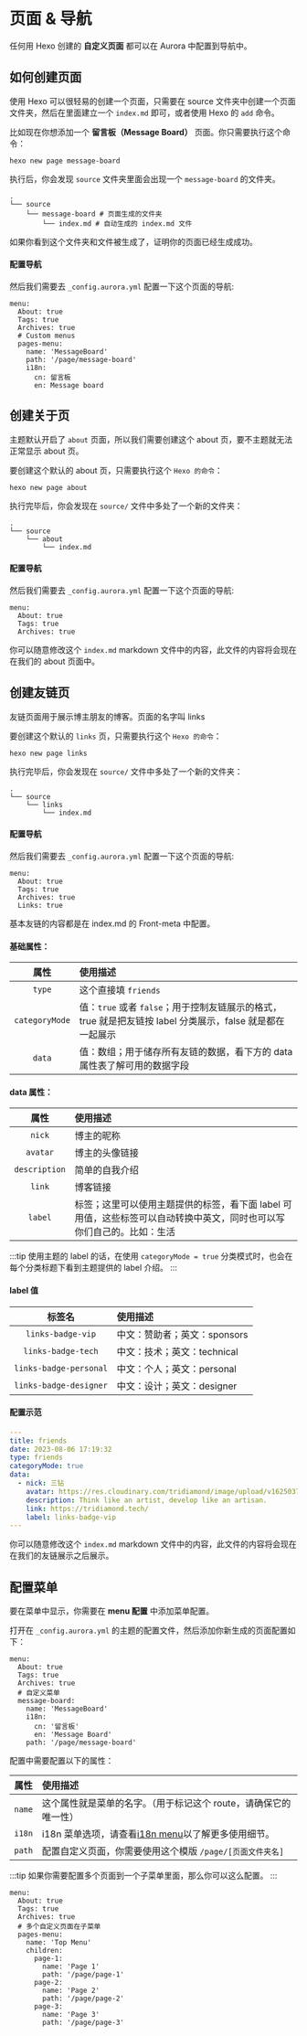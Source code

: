 # 页面 & 导航

任何用 Hexo 创建的 **自定义页面** 都可以在 Aurora 中配置到导航中。

## 如何创建页面

使用 Hexo 可以很轻易的创建一个页面，只需要在 source 文件夹中创建一个页面文件夹，然后在里面建立一个 `index.md` 即可，或者使用 Hexo 的 `add` 命令。

比如现在你想添加一个 **留言板（Message Board）** 页面。你只需要执行这个命令：

```shell:no-line-numbers
hexo new page message-board
```

执行后，你会发现 `source` 文件夹里面会出现一个 `message-board` 的文件夹。

```shell{3-4}:no-line-numbers
.
└── source
    └── message-board # 页面生成的文件夹
        └── index.md # 自动生成的 index.md 文件
```

如果你看到这个文件夹和文件被生成了，证明你的页面已经生成成功。

#### 配置导航

然后我们需要去 `_config.aurora.yml` 配置一下这个页面的导航:

```yaml{6-12}:no-line-numbers
menu:
  About: true
  Tags: true
  Archives: true
  # Custom menus
  pages-menu:
    name: 'MessageBoard'
    path: '/page/message-board'
    i18n:
      cn: 留言板
      en: Message board
```

## 创建关于页

主题默认开启了 `about` 页面，所以我们需要创建这个 about 页，要不主题就无法正常显示 about 页。

要创建这个默认的 about 页，只需要执行这个 `Hexo 的命令`：

```shell:no-line-numbers
hexo new page about
```

执行完毕后，你会发现在 `source/` 文件中多处了一个新的文件夹：

```shell:no-line-numbers
.
└── source
    └── about
        └── index.md
```

#### 配置导航

然后我们需要去 `_config.aurora.yml` 配置一下这个页面的导航:

```yaml{2}:no-line-numbers
menu:
  About: true
  Tags: true
  Archives: true
```

你可以随意修改这个 `index.md` markdown 文件中的内容，此文件的内容将会现在在我们的 about 页面中。

## 创建友链页

友链页面用于展示博主朋友的博客。页面的名字叫 links

要创建这个默认的 `links` 页，只需要执行这个 `Hexo 的命令`：

```shell:no-line-numbers
hexo new page links
```

执行完毕后，你会发现在 `source/` 文件中多处了一个新的文件夹：

```shell
.
└── source
    └── links
        └── index.md
```

#### 配置导航

然后我们需要去 `_config.aurora.yml` 配置一下这个页面的导航:

```yaml{5}:no-line-numbers
menu:
  About: true
  Tags: true
  Archives: true
  Links: true
```

基本友链的内容都是在 index.md 的 Front-meta 中配置。

#### 基础属性：

|      属性      | 使用描述                                                                                                  |
| :------------: | :-------------------------------------------------------------------------------------------------------- |
|     `type`     | 这个直接填 `friends`                                                                                      |
| `categoryMode` | 值：`true` 或者 `false`；用于控制友链展示的格式，true 就是把友链按 label 分类展示，false 就是都在一起展示 |
|     `data`     | 值：数组；用于储存所有友链的数据，看下方的 data 属性表了解可用的数据字段                                  |

#### data 属性：

|     属性      | 使用描述                                                                                                              |
| :-----------: | :-------------------------------------------------------------------------------------------------------------------- |
|    `nick`     | 博主的昵称                                                                                                            |
|   `avatar`    | 博主的头像链接                                                                                                        |
| `description` | 简单的自我介绍                                                                                                        |
|    `link`     | 博客链接                                                                                                              |
|    `label`    | 标签；这里可以使用主题提供的标签，看下面 label 可用值，这些标签可以自动转换中英文，同时也可以写你们自己的。比如：生活 |

:::tip
使用主题的 label 的话，在使用 `categoryMode = true` 分类模式时，也会在每个分类标题下看到主题提供的 label 介绍。
:::

#### label 值

|         标签名         | 使用描述                     |
| :--------------------: | :--------------------------- |
|   `links-badge-vip`    | 中文：赞助者；英文：sponsors |
|   `links-badge-tech`   | 中文：技术；英文：technical  |
| `links-badge-personal` | 中文：个人；英文：personal   |
| `links-badge-designer` | 中文：设计；英文：designer   |

#### 配置示范

```yaml
---
title: friends
date: 2023-08-06 17:19:32
type: friends
categoryMode: true
data:
  - nick: 三钻
    avatar: https://res.cloudinary.com/tridiamond/image/upload/v1625037705/ObsidianestLogo-hex_hecqbw.png
    description: Think like an artist, develop like an artisan.
    link: https://tridiamond.tech/
    label: links-badge-vip
---
```

你可以随意修改这个 `index.md` markdown 文件中的内容，此文件的内容将会现在在我们的友链展示之后展示。

## 配置菜单

要在菜单中显示，你需要在 **menu 配置** 中添加菜单配置。

打开在 `_config.aurora.yml` 的主题的配置文件，然后添加你新生成的页面配置如下：

```yaml{6-11}:no-line-numbers
menu:
  About: true
  Tags: true
  Archives: true
  # 自定义菜单
  message-board:
    name: 'MessageBoard'
    i18n:
      cn: '留言板'
      en: 'Message Board'
    path: '/page/message-board'
```

配置中需要配置以下的属性：

|  属性  | 使用描述                                                         |
| :----: | :--------------------------------------------------------------- |
| `name` | 这个属性就是菜单的名字。（用于标记这个 route，请确保它的唯一性） |
| `i18n` | i18n 菜单选项，请查看[i18n menu](./menu)以了解更多使用细节。     |
| `path` | 配置自定义页面，你需要使用这个模版 `/page/[页面文件夹名]`        |

:::tip
如果你需要配置多个页面到一个子菜单里面，那么你可以这么配置。
:::

```yaml{6-17}:no-line-numbers
menu:
  About: true
  Tags: true
  Archives: true
  # 多个自定义页面在子菜单
  pages-menu:
    name: 'Top Menu'
    children:
      page-1:
        name: 'Page 1'
        path: '/page/page-1'
      page-2:
        name: 'Page 2'
        path: '/page/page-2'
      page-3:
        name: 'Page 3'
        path: '/page/page-3'
```
